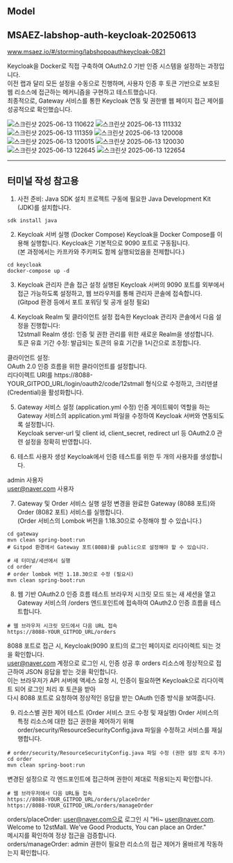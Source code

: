 ## Model
## MSAEZ-labshop-auth-keycloak-20250613
www.msaez.io/#/storming/labshopoauthkeycloak-0821

Keycloak을 Docker로 직접 구축하여 OAuth2.0 기반 인증 시스템을 설정하는 과정입니다.  
이전 랩과 달리 모든 설정을 수동으로 진행하며, 사용자 인증 후 토큰 기반으로 보호된 웹 리소스에 접근하는 메커니즘을 구현하고 테스트했습니다.  
최종적으로, Gateway 서비스를 통한 Keycloak 연동 및 권한별 웹 페이지 접근 제어를 성공적으로 확인했습니다.  

![스크린샷 2025-06-13 110622](https://github.com/user-attachments/assets/724de20b-65b9-4972-ae7b-7c6aead281a1)
![스크린샷 2025-06-13 111332](https://github.com/user-attachments/assets/6f637b08-b584-41d9-9fca-3ec48321b2d7)
![스크린샷 2025-06-13 111359](https://github.com/user-attachments/assets/df6757f8-f6bb-49a0-8ab7-5f3fc60ca2ff)
![스크린샷 2025-06-13 120008](https://github.com/user-attachments/assets/0e770534-c36f-4393-b3fa-8fb68603830f)
![스크린샷 2025-06-13 120015](https://github.com/user-attachments/assets/0235286d-51aa-430b-9e14-401d44c15826)
![스크린샷 2025-06-13 120030](https://github.com/user-attachments/assets/f92f5d8a-4a0b-4378-85fd-e98dcdf78c29)
![스크린샷 2025-06-13 122645](https://github.com/user-attachments/assets/cb45caae-587c-4127-be83-824a5ecd79fb)
![스크린샷 2025-06-13 122654](https://github.com/user-attachments/assets/2c7f3a57-1b84-4753-8f74-c5758b637db0)

---
## 터미널 작성 참고용

1. 사전 준비: Java SDK 설치
프로젝트 구동에 필요한 Java Development Kit (JDK)를 설치합니다.  
```
sdk install java
```
2. Keycloak 서버 실행 (Docker Compose)
Keycloak을 Docker Compose를 이용해 실행합니다. Keycloak은 기본적으로 9090 포트로 구동됩니다.  
(본 과정에서는 카프카와 주키퍼도 함께 실행되었음을 전제합니다.)  
```
cd keycloak
docker-compose up -d
```
3. Keycloak 관리자 콘솔 접근 설정
실행된 Keycloak 서버의 9090 포트를 외부에서 접근 가능하도록 설정하고, 웹 브라우저를 통해 관리자 콘솔에 접속합니다.  
(Gitpod 환경 등에서 포트 포워딩 및 공개 설정 필요)

4. Keycloak Realm 및 클라이언트 설정
접속한 Keycloak 관리자 콘솔에서 다음 설정을 진행합니다:  
12stmall Realm 생성: 인증 및 권한 관리를 위한 새로운 Realm을 생성합니다.  
토큰 유효 기간 수정: 발급되는 토큰의 유효 기간을 1시간으로 조정합니다.  

클라이언트 설정:  
OAuth 2.0 인증 흐름을 위한 클라이언트를 설정합니다.  
리다이렉트 URI를 https://8088-YOUR_GITPOD_URL/login/oauth2/code/12stmall 형식으로 수정하고, 크리덴셜(Credential)을 활성화합니다.  

5. Gateway 서비스 설정 (application.yml 수정)
인증 게이트웨이 역할을 하는 Gateway 서비스의 application.yml 파일을 수정하여 Keycloak 서버와 연동되도록 설정합니다.  
Keycloak server-url 및 client id, client_secret, redirect url 등 OAuth2.0 관련 설정을 정확히 반영합니다.  

6. 테스트 사용자 생성
Keycloak에서 인증 테스트를 위한 두 개의 사용자를 생성합니다.  

admin 사용자  
user@naver.com 사용자  

7. Gateway 및 Order 서비스 실행
설정 변경을 완료한 Gateway (8088 포트)와 Order (8082 포트) 서비스를 실행합니다.  
(Order 서비스의 Lombok 버전을 1.18.30으로 수정해야 할 수 있습니다.)  
```
cd gateway
mvn clean spring-boot:run
# Gitpod 환경에서 Gateway 포트(8088)를 public으로 설정해야 할 수 있습니다.

# 새 터미널/세션에서 실행
cd order
# order lombok 버전 1.18.30으로 수정 (필요시)
mvn clean spring-boot:run
```
8. 웹 기반 OAuth2.0 인증 흐름 테스트
브라우저 시크릿 모드 또는 새 세션을 열고 Gateway 서비스의 /orders 엔드포인트에 접속하여 OAuth2.0 인증 흐름을 테스트합니다.
```
# 웹 브라우저 시크릿 모드에서 다음 URL 접속
https://8088-YOUR_GITPOD_URL/orders
```
8088 포트로 접근 시, Keycloak(9090 포트)의 로그인 페이지로 리다이렉트 되는 것을 확인합니다.  
user@naver.com 계정으로 로그인 시, 인증 성공 후 orders 리소스에 정상적으로 접근하여 JSON 응답을 받는 것을 확인합니다.  
이는 브라우저가 API 서버에 액세스 요청 시, 인증이 필요하면 Keycloak으로 리다이렉트 되어 로그인 처리 후 토큰을 받아  
다시 8088 포트로 요청하여 정상적인 응답을 받는 OAuth 인증 방식을 보여줍니다.  

9. 리소스별 권한 제어 테스트 (Order 서비스 코드 수정 및 재실행)
Order 서비스의 특정 리소스에 대한 접근 권한을 제어하기 위해 order/security/ResourceSecurityConfig.java 파일을 수정하고 서비스를 재실행합니다.  
```
# order/security/ResourceSecurityConfig.java 파일 수정 (권한 설정 로직 추가)
cd order
mvn clean spring-boot:run
```
변경된 설정으로 각 엔드포인트에 접근하며 권한이 제대로 적용되는지 확인합니다.  
```
# 웹 브라우저에서 다음 URL들 접속
https://8088-YOUR_GITPOD_URL/orders/placeOrder
https://8088-YOUR_GITPOD_URL/orders/manageOrder
```
orders/placeOrder: user@naver.com으로 로그인 시 "Hi~ user@naver.com. Welcome to 12stMall. We've Good Products, You can place an Order."  
메시지를 확인하여 정상 접근을 검증합니다.  
orders/manageOrder: admin 권한이 필요한 리소스의 접근 제어가 올바르게 작동하는지 확인합니다.  
